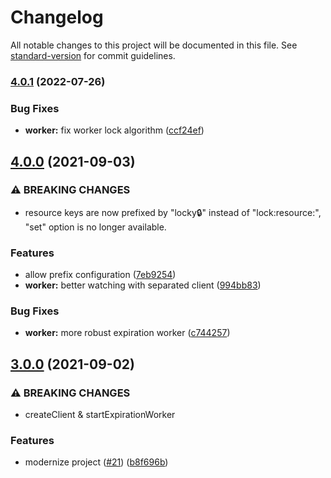 # Changelog

All notable changes to this project will be documented in this file. See [standard-version](https://github.com/conventional-changelog/standard-version) for commit guidelines.

### [4.0.1](https://github.com/lemonde/locky/compare/v4.0.0...v4.0.1) (2022-07-26)


### Bug Fixes

* **worker:** fix worker lock algorithm ([ccf24ef](https://github.com/lemonde/locky/commit/ccf24efa2b3582ffef88badd98e6eda331ba8f94))

## [4.0.0](https://github.com/lemonde/locky/compare/v3.0.0...v4.0.0) (2021-09-03)


### ⚠ BREAKING CHANGES

* resource keys are now prefixed by "locky:lock:" instead of "lock:resource:", "set" option is no longer available.

### Features

* allow prefix configuration ([7eb9254](https://github.com/lemonde/locky/commit/7eb9254ca3aa979ca45d93c9fc6174fb8ec5b7a6))
* **worker:** better watching with separated client ([994bb83](https://github.com/lemonde/locky/commit/994bb83c987d31140281bf142487f1d99bfed9c1))


### Bug Fixes

* **worker:** more robust expiration worker ([c744257](https://github.com/lemonde/locky/commit/c7442575b902fb1e71b80d3db573aaf7b396a98d))

## [3.0.0](https://github.com/lemonde/locky/compare/v2.2.2...v3.0.0) (2021-09-02)


### ⚠ BREAKING CHANGES

* createClient & startExpirationWorker

### Features

* modernize project ([#21](https://github.com/lemonde/locky/issues/21)) ([b8f696b](https://github.com/lemonde/locky/commit/b8f696b1f23c680c1f79d7d72b019eb0c2625e6c))
